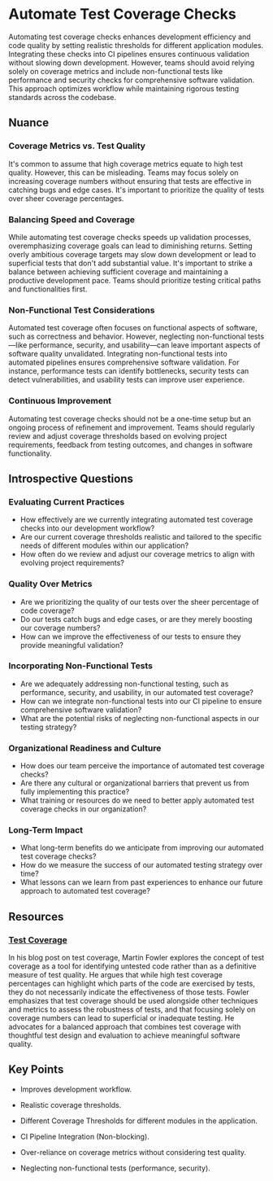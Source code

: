 # Automate Test Coverage Checks

Automating test coverage checks enhances development efficiency and code quality by setting realistic thresholds for different application modules.
Integrating these checks into CI pipelines ensures continuous validation without slowing down development.
However, teams should avoid relying solely on coverage metrics and include non-functional tests like performance and security checks for comprehensive software validation.
This approach optimizes workflow while maintaining rigorous testing standards across the codebase.

## Nuance

### Coverage Metrics vs. Test Quality

It's common to assume that high coverage metrics equate to high test quality.
However, this can be misleading.
Teams may focus solely on increasing coverage numbers without ensuring that tests are effective in catching bugs and edge cases.
It's important to prioritize the quality of tests over sheer coverage percentages.

### Balancing Speed and Coverage

While automating test coverage checks speeds up validation processes, overemphasizing coverage goals can lead to diminishing returns.
Setting overly ambitious coverage targets may slow down development or lead to superficial tests that don't add substantial value.
It's important to strike a balance between achieving sufficient coverage and maintaining a productive development pace.
Teams should prioritize testing critical paths and functionalities first.

### Non-Functional Test Considerations

Automated test coverage often focuses on functional aspects of software, such as correctness and behavior.
However, neglecting non-functional tests—like performance, security, and usability—can leave important aspects of software quality unvalidated.
Integrating non-functional tests into automated pipelines ensures comprehensive software validation.
For instance, performance tests can identify bottlenecks, security tests can detect vulnerabilities, and usability tests can improve user experience.

### Continuous Improvement

Automating test coverage checks should not be a one-time setup but an ongoing process of refinement and improvement.
Teams should regularly review and adjust coverage thresholds based on evolving project requirements, feedback from testing outcomes, and changes in software functionality.

## Introspective Questions

### Evaluating Current Practices

* How effectively are we currently integrating automated test coverage checks into our development workflow?
* Are our current coverage thresholds realistic and tailored to the specific needs of different modules within our application?
* How often do we review and adjust our coverage metrics to align with evolving project requirements?

### Quality Over Metrics

* Are we prioritizing the quality of our tests over the sheer percentage of code coverage?
* Do our tests catch bugs and edge cases, or are they merely boosting our coverage numbers?
* How can we improve the effectiveness of our tests to ensure they provide meaningful validation?

### Incorporating Non-Functional Tests

* Are we adequately addressing non-functional testing, such as performance, security, and usability, in our automated test coverage?
* How can we integrate non-functional tests into our CI pipeline to ensure comprehensive software validation?
* What are the potential risks of neglecting non-functional aspects in our testing strategy?

### Organizational Readiness and Culture

* How does our team perceive the importance of automated test coverage checks?
* Are there any cultural or organizational barriers that prevent us from fully implementing this practice?
* What training or resources do we need to better apply automated test coverage checks in our organization?

### Long-Term Impact

* What long-term benefits do we anticipate from improving our automated test coverage checks?
* How do we measure the success of our automated testing strategy over time?
* What lessons can we learn from past experiences to enhance our future approach to automated test coverage?

## Resources

### [Test Coverage](https://martinfowler.com/bliki/TestCoverage.html)

In his blog post on test coverage, Martin Fowler explores the concept of test coverage as a tool for identifying untested code rather than as a definitive measure of test quality.
He argues that while high test coverage percentages can highlight which parts of the code are exercised by tests, they do not necessarily indicate the effectiveness of those tests.
Fowler emphasizes that test coverage should be used alongside other techniques and metrics to assess the robustness of tests, and that focusing solely on coverage numbers can lead to superficial or inadequate testing.
He advocates for a balanced approach that combines test coverage with thoughtful test design and evaluation to achieve meaningful software quality.

## Key Points

* Improves development workflow.

* Realistic coverage thresholds.

* Different Coverage Thresholds for different modules in the application.

* CI Pipeline Integration (Non-blocking).

* Over-reliance on coverage metrics without considering test quality.

* Neglecting non-functional tests (performance, security).